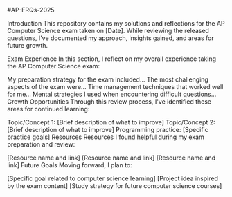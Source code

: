 #AP-FRQs-2025


Introduction
This repository contains my solutions and reflections for the AP Computer Science exam taken on [Date]. While reviewing the released questions, I've documented my approach, insights gained, and areas for future growth.

Exam Experience
In this section, I reflect on my overall experience taking the AP Computer Science exam:

My preparation strategy for the exam included...
The most challenging aspects of the exam were...
Time management techniques that worked well for me...
Mental strategies I used when encountering difficult questions...
Growth Opportunities
Through this review process, I've identified these areas for continued learning:

Topic/Concept 1: [Brief description of what to improve]
Topic/Concept 2: [Brief description of what to improve]
Programming practice: [Specific practice goals]
Resources
Resources I found helpful during my exam preparation and review:

[Resource name and link]
[Resource name and link]
[Resource name and link]
Future Goals
Moving forward, I plan to:

[Specific goal related to computer science learning]
[Project idea inspired by the exam content]
[Study strategy for future computer science courses]
